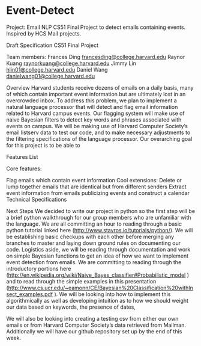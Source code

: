 # Event-Detect

Project: Email NLP
CS51 Final Project to detect emails containing events. Inspired by HCS Mail projects.

Draft Specification 
CS51 Final Project 

Team members: 
Frances Ding		francesding@college.harvard.edu 
Raynor Kuang		raynorkuang@college.harvard.edu 
Jimmy Lin		hlin01@college.harvard.edu 
Daniel Wang 		danielwang01@college.harvard.edu 


Overview 
Harvard students receive dozens of emails on a daily basis, many of which contain important event information but are ultimately lost in an overcrowded inbox. To address this problem, we plan to implement a natural language processor that will detect and flag email information related to Harvard campus events. Our flagging system will make use of naive Bayesian filters to detect key words and phrases associated with events on campus. We will be making use of Harvard Computer Society’s email listserv data to test our code, and to make necessary adjustments to the filtering specifications of the language processor. Our overarching goal for this project is to be able to 

Features List 

Core features:

Flag emails which contain event information
Cool extensions:
Delete or lump together emails that are identical but from different senders
Extract event information from emails publicizing events and construct a calendar
Technical Specifications 

Next Steps 
We decided to write our project in python so the first step will be a brief python walkthrough for our group members who are unfamiliar with the language. We are all committing an hour to reading through a basic python tutorial linked here (http://www.stavros.io/tutorials/python/). We will be establishing basic checkups with each other before merging any branches to master and laying down ground rules on documenting our code. 
Logistics aside, we will be reading through documentation and work on simple Bayesian functions to get an idea of how we want to implement event detection from emails. We are committing to reading through the introductory portions here (http://en.wikipedia.org/wiki/Naive_Bayes_classifier#Probabilistic_model ) and to read through the simple examples in this presentation (http://www.cs.ucr.edu/~eamonn/CE/Bayesian%20Classification%20withInsect_examples.pdf ). We will be looking into how to implement this algorithmically as well as developing intuition as to how we should weight our data based on keywords, the presence of dates, 

We will also be looking into creating a testing csv from either our own emails or from Harvard Computer Society’s data retrieved from Mailman.
Additionally we will have our github repository set up by the end of this week.




